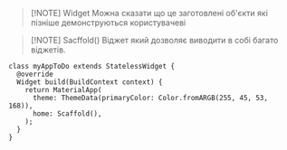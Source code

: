 
> [!NOTE] Widget
> Можна сказати що це заготовлені об'єкти які пізніше демонструються користувачеві


> [!NOTE] Sacffold()
> Віджет який дозволяє виводити в собі багато віджетів.

```
class myAppToDo extends StatelessWidget {
  @override
  Widget build(BuildContext context) {
    return MaterialApp(
      theme: ThemeData(primaryColor: Color.fromARGB(255, 45, 53, 168)),
      home: Scaffold(),
    );
  }
}
```